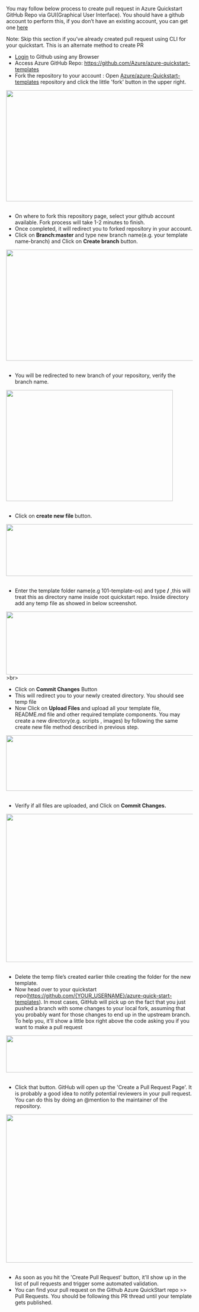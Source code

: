 <br><br>
<p>You  may follow below process to create pull request in Azure Quickstart GitHub Repo  via GUI(Graphical User Interface). You  should have a github account to perform this, if you don&rsquo;t have an existing  account, you can get one <a href="https://github.com/join" Target="blank">here</a> </p>
<p>Note: Skip this section if you&rsquo;ve already created pull request  using CLI for your quickstart. This is an alternate method to create PR</p>
<ul>
  <li><a href="https://github.com/login">Login</a> to Github using any Browser </li>
  <li>Access  Azure GitHub Repo: <a href="https://github.com/Azure/azure-quickstart-templates" Target="blank">https://github.com/Azure/azure-quickstart-templates</a> </li>
  <li>Fork the  repository to your account : Open <a href="https://github.com/Azure/azure-quickstart-templates" Target="blank">Azure/azure-Quickstart-templates</a> repository and click  the little 'fork' button in the upper right. </li>
</ul>
<img src="Images/Images/6.jpg"  height="300" width="700"/><br/>
<br><ul>
  <li>On where to fork this repository  page, select your github account available. Fork process will take 1-2 minutes  to finish.</li>
  <li>Once completed, it will  redirect you to forked repository in your account. </li>
  <li>Click on <strong>Branch:master </strong>and type new branch name(e.g. your template  name-branch) and Click on <strong>Create branch</strong> button. </li>
</ul>
<img src="Images/Images/7.jpg"  height="300" width="700"/><br/>
<br><ul>
  <li>You will be redirected to new  branch of your repository, verify the branch name. </li>
</ul>
<img src="Images/Images/8.jpg"  height="300" width="450"/><br/>
<br><ul>
  <li>Click on <strong>create new file </strong>button. </li>
</ul>
<img src="Images/Images/9.jpg"  height="140" width="700"/><br/>
<br><ul>
  <li>Enter the template folder  name(e.g 101-template-os) and type <strong>/</strong> ,this will treat this as directory name inside root quickstart repo. Inside  directory add any temp file as showed in below screenshot. </li>
</ul>
<img src="Images/Images/10.jpg"  height="170" width="600"/><br/>
>br><ul>
  <li>Click on <strong>Commit Changes</strong> Button</li>
  <li>This will redirect you to your  newly created directory. You should see temp file</li>
  <li>Now Click on <strong>Upload Files </strong>and upload all your  template file, README.md file and other required template components. You may  create a new directory(e.g. scripts , images) by following the same create new  file method described in previous step. </li>
</ul>
<img src="Images/Images/11.jpg"  height="150" width="600"/><br/>
<br><ul>
  <li>Verify if all files are  uploaded, and Click on <strong>Commit Changes.</strong></li>
</ul>
<img src="Images/Images/12.jpg"  height="400" width="700"/><br/>
<br><ul>
  <li>Delete the temp file&rsquo;s created  earlier thile creating the folder for the new template. </li>
  <li>Now head over to your  quickstart repo(<a href="https://github.com/%7bYOUR_USERNAME%7d/azure-quick-start-templates" Target="blank">https://github.com/{YOUR_USERNAME}/azure-quick-start-templates</a>). In most cases, GitHub will pick up on the fact that you just  pushed a branch with some changes to your local fork, assuming that you  probably want for those changes to end up in the upstream branch. To help you,  it'll show a little box right above the code asking you if you want to make a  pull request </li>
</ul>
<img src="Images/Images/13.jpg"  height="100" width="700"/><br/>
<br><ul>
  <li>Click that button. GitHub will  open up the 'Create a Pull Request Page'. It is probably a good idea to notify  potential reviewers in your pull request. You can do this by doing an @mention  to the maintainer of the repository.</li>
</ul>
<img src="Images/Images/14.jpg"  height="400" width="700"/><br/>
<br><ul><li> As soon as you hit the 'Create  Pull Request' button, it'll show up in the list of pull requests and trigger  some automated validation.</><li>You can find your pull request  on the Github Azure QuickStart repo &gt;&gt; Pull Requests. You should be  following this PR thread until your template gets published.</li>
</ul>
